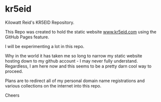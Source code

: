 # kr5eid
Kilowatt Reid's KR5EID Repository.

This Repo was created to hold the static website www.kr5eid.com using the GitHub Pages feature.

I will be experimenting a lot in this repo.

Why in the world it has taken me so long to narrow my static website hosting down to my github account - I may never fully understand. Regardless, I am here now and this seems to be a pretty darn cool way to proceed.

Plans are to redirect all of my personal domain name registrations and various collections on the internet into this repo.

Cheers
